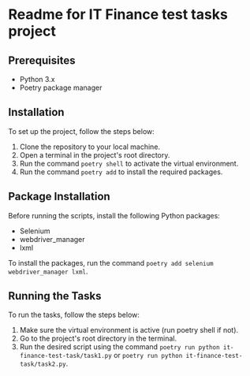 # Readme for IT Finance test tasks project

## Prerequisites

- Python 3.x
- Poetry package manager

## Installation

To set up the project, follow the steps below:

1. Clone the repository to your local machine.
2. Open a terminal in the project's root directory.
3. Run the command ```poetry shell``` to activate the virtual environment.
4. Run the command ```poetry add``` to install the required packages.

## Package Installation

Before running the scripts, install the following Python packages:

- Selenium
- webdriver_manager
- lxml

To install the packages, run the command ```poetry add selenium webdriver_manager lxml```.

## Running the Tasks

To run the tasks, follow the steps below:

1. Make sure the virtual environment is active (run poetry shell if not).
2. Go to the project's root directory in the terminal.
3. Run the desired script using the command ```poetry run python it-finance-test-task/task1.py``` or ```poetry run python it-finance-test-task/task2.py```.
